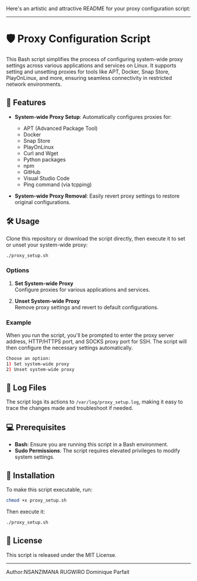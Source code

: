 Here's an artistic and attractive README for your proxy configuration script:

---

# 🛡️ Proxy Configuration Script

This Bash script simplifies the process of configuring system-wide proxy settings across various applications and services on Linux. It supports setting and unsetting proxies for tools like APT, Docker, Snap Store, PlayOnLinux, and more, ensuring seamless connectivity in restricted network environments.

## 🎯 Features

- **System-wide Proxy Setup**: Automatically configures proxies for:
  - APT (Advanced Package Tool)
  - Docker
  - Snap Store
  - PlayOnLinux
  - Curl and Wget
  - Python packages
  - npm
  - GitHub
  - Visual Studio Code
  - Ping command (via tcpping)

- **System-wide Proxy Removal**: Easily revert proxy settings to restore original configurations.

## 🛠️ Usage

Clone this repository or download the script directly, then execute it to set or unset your system-wide proxy:

```bash
./proxy_setup.sh
```

### Options

1. **Set System-wide Proxy**  
   Configure proxies for various applications and services.

2. **Unset System-wide Proxy**  
   Remove proxy settings and revert to default configurations.

### Example

When you run the script, you'll be prompted to enter the proxy server address, HTTP/HTTPS port, and SOCKS proxy port for SSH. The script will then configure the necessary settings automatically.

```bash
Choose an option:
1) Set system-wide proxy
2) Unset system-wide proxy
```

## 📁 Log Files

The script logs its actions to `/var/log/proxy_setup.log`, making it easy to trace the changes made and troubleshoot if needed.

## 💻 Prerequisites

- **Bash**: Ensure you are running this script in a Bash environment.
- **Sudo Permissions**: The script requires elevated privileges to modify system settings.

## 🚀 Installation

To make this script executable, run:

```bash
chmod +x proxy_setup.sh
```

Then execute it:

```bash
./proxy_setup.sh
```

## 📜 License

This script is released under the MIT License.

---
Author:NSANZIMANA RUGWIRO Dominique Parfait
